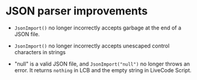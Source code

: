 # JSON parser improvements

* `JsonImport()` no longer incorrectly accepts garbage at the end of a
  JSON file.

* `JsonImport()` no longer incorrectly accepts unescaped control
  characters in strings

* "null" is a valid JSON file, and `JsonImport("null")` no longer
  throws an error. It returns `nothing` in LCB and the empty string in
  LiveCode Script.
